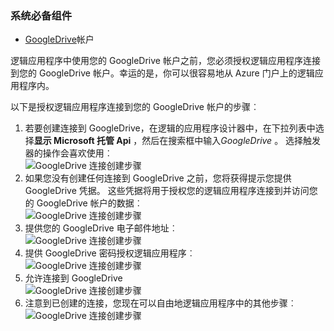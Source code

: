 ### <a name="prerequisites"></a>系统必备组件

- [GoogleDrive](https://www.google.com/drive/)帐户  


逻辑应用程序中使用您的 GoogleDrive 帐户之前，您必须授权逻辑应用程序连接到您的 GoogleDrive 帐户。幸运的是，你可以很容易地从 Azure 门户上的逻辑应用程序内。  

以下是授权逻辑应用程序连接到您的 GoogleDrive 帐户的步骤︰  
1. 若要创建连接到 GoogleDrive，在逻辑的应用程序设计器中，在下拉列表中选择**显示 Microsoft 托管 Api** ，然后在搜索框中输入*GoogleDrive* 。 选择触发器的操作会喜欢使用︰  
![GoogleDrive 连接创建步骤](./media/connectors-create-api-googledrive/googledrive-1.png)  
2. 如果您没有创建任何连接到 GoogleDrive 之前，您将获得提示您提供 GoogleDrive 凭据。 这些凭据将用于授权您的逻辑应用程序连接到并访问您的 GoogleDrive 帐户的数据︰  
![GoogleDrive 连接创建步骤](./media/connectors-create-api-googledrive/googledrive-2.png)  
3. 提供您的 GoogleDrive 电子邮件地址︰  
 ![GoogleDrive 连接创建步骤](./media/connectors-create-api-googledrive/googledrive-3.png)  
4. 提供 GoogleDrive 密码授权逻辑应用程序︰  
![GoogleDrive 连接创建步骤](./media/connectors-create-api-googledrive/googledrive-4.png)
5. 允许连接到 GoogleDrive  
![GoogleDrive 连接创建步骤](./media/connectors-create-api-googledrive/googledrive-5.png)  
6. 注意到已创建的连接，您现在可以自由地逻辑应用程序中的其他步骤︰  
![GoogleDrive 连接创建步骤](./media/connectors-create-api-googledrive/googledrive-6.png)  

